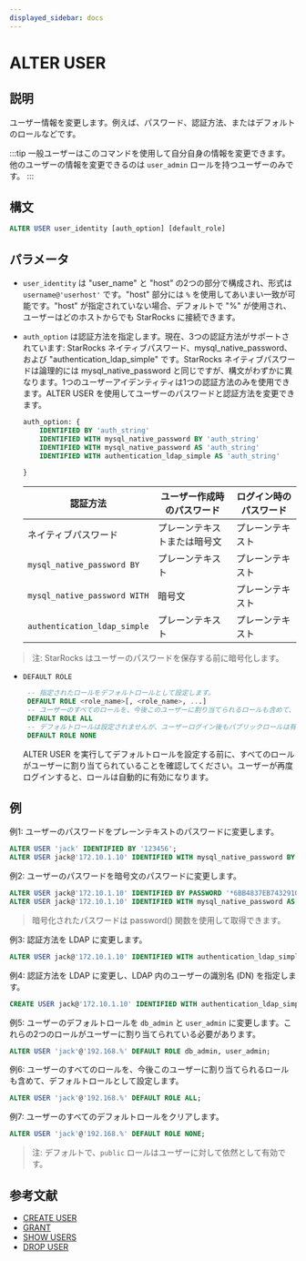```yaml
---
displayed_sidebar: docs
---
```


# ALTER USER

## 説明

ユーザー情報を変更します。例えば、パスワード、認証方法、またはデフォルトのロールなどです。

:::tip
一般ユーザーはこのコマンドを使用して自分自身の情報を変更できます。他のユーザーの情報を変更できるのは `user_admin` ロールを持つユーザーのみです。
:::

## 構文

```SQL
ALTER USER user_identity [auth_option] [default_role]
```

## パラメータ

- `user_identity` は "user_name" と "host" の2つの部分で構成され、形式は `username@'userhost'` です。"host" 部分には `%` を使用してあいまい一致が可能です。"host" が指定されていない場合、デフォルトで "%" が使用され、ユーザーはどのホストからでも StarRocks に接続できます。

- `auth_option` は認証方法を指定します。現在、3つの認証方法がサポートされています: StarRocks ネイティブパスワード、mysql_native_password、および "authentication_ldap_simple" です。StarRocks ネイティブパスワードは論理的には mysql_native_password と同じですが、構文がわずかに異なります。1つのユーザーアイデンティティは1つの認証方法のみを使用できます。ALTER USER を使用してユーザーのパスワードと認証方法を変更できます。

    ```SQL
    auth_option: {
        IDENTIFIED BY 'auth_string'
        IDENTIFIED WITH mysql_native_password BY 'auth_string'
        IDENTIFIED WITH mysql_native_password AS 'auth_string'
        IDENTIFIED WITH authentication_ldap_simple AS 'auth_string'
        
    }
    ```

    | **認証方法**                 | **ユーザー作成時のパスワード** | **ログイン時のパスワード** |
    | ---------------------------- | ------------------------------ | ------------------------- |
    | ネイティブパスワード         | プレーンテキストまたは暗号文   | プレーンテキスト           |
    | `mysql_native_password BY`   | プレーンテキスト               | プレーンテキスト           |
    | `mysql_native_password WITH` | 暗号文                         | プレーンテキスト           |
    | `authentication_ldap_simple` | プレーンテキスト               | プレーンテキスト           |

> 注: StarRocks はユーザーのパスワードを保存する前に暗号化します。

- `DEFAULT ROLE`

   ```SQL
    -- 指定されたロールをデフォルトロールとして設定します。
    DEFAULT ROLE <role_name>[, <role_name>, ...]
    -- ユーザーのすべてのロールを、今後このユーザーに割り当てられるロールも含めて、デフォルトロールとして設定します。
    DEFAULT ROLE ALL
    -- デフォルトロールは設定されませんが、ユーザーログイン後もパブリックロールは有効です。
    DEFAULT ROLE NONE
    ```

  ALTER USER を実行してデフォルトロールを設定する前に、すべてのロールがユーザーに割り当てられていることを確認してください。ユーザーが再度ログインすると、ロールは自動的に有効になります。

## 例

例1: ユーザーのパスワードをプレーンテキストのパスワードに変更します。

```SQL
ALTER USER 'jack' IDENTIFIED BY '123456';
ALTER USER jack@'172.10.1.10' IDENTIFIED WITH mysql_native_password BY '123456';
```

例2: ユーザーのパスワードを暗号文のパスワードに変更します。

```SQL
ALTER USER jack@'172.10.1.10' IDENTIFIED BY PASSWORD '*6BB4837EB74329105EE4568DDA7DC67ED2CA2AD9';
ALTER USER jack@'172.10.1.10' IDENTIFIED WITH mysql_native_password AS '*6BB4837EB74329105EE4568DDA7DC67ED2CA2AD9';
```

> 暗号化されたパスワードは password() 関数を使用して取得できます。

例3: 認証方法を LDAP に変更します。

```SQL
ALTER USER jack@'172.10.1.10' IDENTIFIED WITH authentication_ldap_simple;
```

例4: 認証方法を LDAP に変更し、LDAP 内のユーザーの識別名 (DN) を指定します。

```SQL
CREATE USER jack@'172.10.1.10' IDENTIFIED WITH authentication_ldap_simple AS 'uid=jack,ou=company,dc=example,dc=com';
```

例5: ユーザーのデフォルトロールを `db_admin` と `user_admin` に変更します。これらの2つのロールがユーザーに割り当てられている必要があります。

```SQL
ALTER USER 'jack'@'192.168.%' DEFAULT ROLE db_admin, user_admin;
```

例6: ユーザーのすべてのロールを、今後このユーザーに割り当てられるロールも含めて、デフォルトロールとして設定します。

```SQL
ALTER USER 'jack'@'192.168.%' DEFAULT ROLE ALL;
```

例7: ユーザーのすべてのデフォルトロールをクリアします。

```SQL
ALTER USER 'jack'@'192.168.%' DEFAULT ROLE NONE;
```

> 注: デフォルトで、`public` ロールはユーザーに対して依然として有効です。

## 参考文献

- [CREATE USER](CREATE_USER.md)
- [GRANT](GRANT.md)
- [SHOW USERS](SHOW_USERS.md)
- [DROP USER](DROP_USER.md)